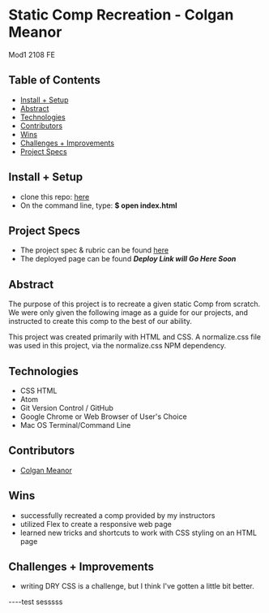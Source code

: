 
# Static Comp Recreation - Colgan Meanor
Mod1 2108 FE

## Table of Contents
  - [Install + Setup](#set-up)  
  - [Abstract](#abstract)
  - [Technologies](#technologies)
  - [Contributors](#contributors)
  - [Wins](#wins)
  - [Challenges + Improvements](#challenges-+-Improvements)
  - [Project Specs](#project-specs)

## Install + Setup
   - clone this repo: [here](https://github.com/colganmeanor/Static-Comp)
   - On the command line, type: **$ open index.html**

## Project Specs
   - The project spec & rubric can be found [here](https://frontend.turing.edu/projects/module-1/m1-static-comp)
   - The deployed page can be found ***Deploy Link will Go Here Soon***



## Abstract

  The purpose of this project is to recreate a given static Comp from scratch. We were only given the following image as a guide for our projects, and instructed to create this comp to the best of our ability.

  This project was created primarily with HTML and CSS. A normalize.css file was used in this project, via the normalize.css NPM dependency.



## Technologies
  - CSS HTML
  - Atom
  - Git Version Control / GitHub
  - Google Chrome or Web Browser of User's Choice
  - Mac OS Terminal/Command Line


## Contributors
  - [Colgan Meanor](https://github.com/colganmeanor)

## Wins
 - successfully recreated a comp provided by my instructors
 - utilized Flex to create a responsive web page
 - learned new tricks and shortcuts to work with CSS styling on an HTML page


## Challenges + Improvements
 - writing DRY CSS is a challenge, but I think I've gotten a little bit better.


 ----test sesssss
